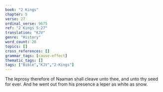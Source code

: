 ```yaml
---
book: "2 Kings"
chapter: 5
verse: 27
ordinal_verse: 9675
ref: "2 Kings 5:27"
translation: "KJV"
genre: "History"
word_count: 28
topics: []
cross_references: []
grammar_tags: [cause-effect]
thematic_tags: []
tags: ["Bible","KJV","2-Kings"]
---
```

The leprosy therefore of Naaman shall cleave unto thee, and unto thy seed for ever. And he went out from his presence a leper as white as snow.
